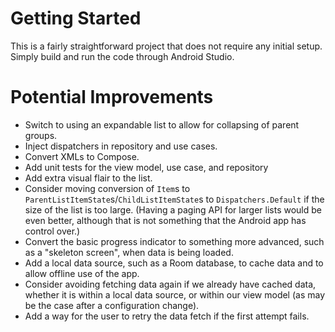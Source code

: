 # Getting Started
This is a fairly straightforward project that does not require any initial setup.  Simply build and run the code through Android Studio.

# Potential Improvements
- Switch to using an expandable list to allow for collapsing of parent groups.
- Inject dispatchers in repository and use cases.
- Convert XMLs to Compose.
- Add unit tests for the view model, use case, and repository
- Add extra visual flair to the list.
- Consider moving conversion of `Item`s to `ParentListItemState`s/`ChildListItemState`s to `Dispatchers.Default` if the size of the list is too large.  (Having a paging API for larger lists would be even better, although that is not something that the Android app has control over.)
- Convert the basic progress indicator to something more advanced, such as a "skeleton screen", when data is being loaded.
- Add a local data source, such as a Room database, to cache data and to allow offline use of the app.
- Consider avoiding fetching data again if we already have cached data, whether it is within a local data source, or within our view model (as may be the case after a configuration change).
- Add a way for the user to retry the data fetch if the first attempt fails.